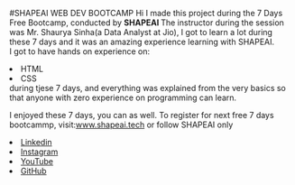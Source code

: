 #SHAPEAI WEB DEV BOOTCAMP
Hi I made this project during the 7 Days Free Bootcamp, conducted by <b> SHAPEAI
</b>
The instructor during the session was Mr. Shaurya Sinha(a Data Analyst at Jio), I got to learn a lot during these 7 days and it was an amazing experience learning with SHAPEAI.
 <br>I got to have hands on experience on:
 <li>HTML
 <li>CSS
 <br>during tjese 7 days, and everything was explained from the very basics so that anyone with zero experience on programming can learn.
     
 I enjoyed these 7 days, you can as well.  To register for next free 7 days bootcammp, visit:www.shapeai.tech 
 or follow SHAPEAI only
 <li><a href=:"https://in.linkedin.com/company/shapeai">Linkedin</a>
 <li><a href=:"https://www.instagram.com/shapeai.?hl=en">Instagram</a>
 <li><a href=:"https://www.youtube.com/channel/UCTUvDLTW9meuDXWcbmlSPdA">YouTube</a>
 <li><a href=:"https://github.com/shapeai">GitHub</a>
     
